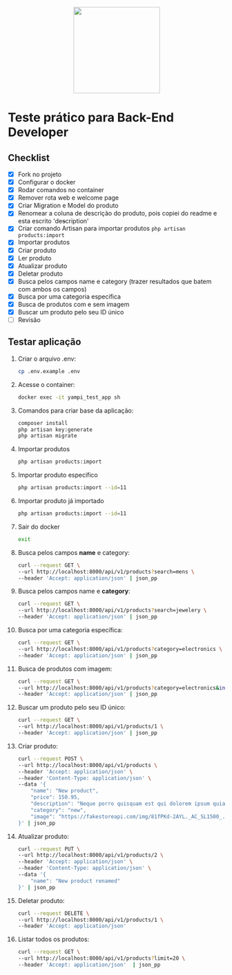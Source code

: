 <p align="center"><a href="https://yampi.com.br" target="_blank"><img src="https://icons.yampi.me/svg/brand-yampi.svg" width="200"></a></p>

# Teste prático para Back-End Developer

## Checklist
- [x] Fork no projeto
- [x] Configurar o docker
- [x] Rodar comandos no container
- [x] Remover rota web e welcome page
- [x] Criar Migration e Model do produto
- [x] Renomear a coluna de descrição do produto, pois copiei do readme e esta escrito 'de~~s~~cription'
- [x] Criar comando Artisan para importar produtos `php artisan products:import`
- [x] Importar produtos
- [x] Criar produto
- [x] Ler produto
- [x] Atualizar produto
- [x] Deletar produto
- [x] Busca pelos campos name e category (trazer resultados que batem com ambos os campos)
- [x] Busca por uma categoria específica
- [x] Busca de produtos com e sem imagem
- [x] Buscar um produto pelo seu ID único
- [ ] Revisão

## Testar aplicação

1. Criar o arquivo .env: 

    ```sh
    cp .env.example .env
    ```

2. Acesse o container: 
   
    ```sh
    docker exec -it yampi_test_app sh
    ```

3. Comandos para criar base da aplicação: 

    ```sh
    composer install
    php artisan key:generate
    php artisan migrate
    ```

4. Importar produtos

    ```sh
    php artisan products:import
    ```

5. Importar produto especifico

    ```sh
    php artisan products:import --id=11
    ```

6. Importar produto já importado 
    
    ```sh
    php artisan products:import --id=11
    ```

7. Sair do docker

    ```sh
    exit
    ```

8.  Busca pelos campos **name** e category: 

    ```sh
    curl --request GET \
    --url http://localhost:8000/api/v1/products?search=mens \
    --header 'Accept: application/json' | json_pp
    ```

9.  Busca pelos campos name e **category**:

    ```sh
    curl --request GET \
    --url http://localhost:8000/api/v1/products?search=jewelery \
    --header 'Accept: application/json' | json_pp
    ```

10. Busca por uma categoria específica:

    ```sh
    curl --request GET \
    --url http://localhost:8000/api/v1/products?category=electronics \
    --header 'Accept: application/json' | json_pp
    ```

11. Busca de produtos com imagem:

    ```sh
    curl --request GET \
    --url http://localhost:8000/api/v1/products?category=electronics&includes=image \
    --header 'Accept: application/json' | json_pp
    ```

12. Buscar um produto pelo seu ID único:

    ```sh
    curl --request GET \
    --url http://localhost:8000/api/v1/products/1 \
    --header 'Accept: application/json' | json_pp
    ```

13. Criar produto:

    ```sh
    curl --request POST \
    --url http://localhost:8000/api/v1/products \
    --header 'Accept: application/json' \
    --header 'Content-Type: application/json' \
    --data '{
        "name": "New product",
        "price": 150.95,
        "description": "Neque porro quisquam est qui dolorem ipsum quia dolor sit amet, consectetur, adipisci velit...",
        "category": "new",
        "image": "https://fakestoreapi.com/img/81fPKd-2AYL._AC_SL1500_.jpg"
    }' | json_pp
    ```

14. Atualizar produto: 

    ```sh
    curl --request PUT \
    --url http://localhost:8000/api/v1/products/2 \
    --header 'Accept: application/json' \
    --header 'Content-Type: application/json' \
    --data '{
        "name": "New product renamed"
    }' | json_pp
    ```

15. Deletar produto: 

    ```sh
    curl --request DELETE \
    --url http://localhost:8000/api/v1/products/1 \
    --header 'Accept: application/json'
    ```

16. Listar todos os produtos: 

    ```sh
    curl --request GET \
    --url http://localhost:8000/api/v1/products?limit=20 \
    --header 'Accept: application/json'  | json_pp
    ```

